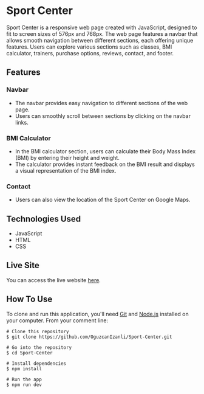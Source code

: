 # Sport Center

Sport Center is a responsive web page created with JavaScript, designed to fit to screen sizes of 576px and 768px. The web page features a navbar that allows smooth navigation between different sections, each offering unique features. Users can explore various sections such as classes, BMI calculator, trainers, purchase options, reviews, contact, and footer.

## Features

### Navbar

- The navbar provides easy navigation to different sections of the web page.
- Users can smoothly scroll between sections by clicking on the navbar links.

### BMI Calculator

- In the BMI calculator section, users can calculate their Body Mass Index (BMI) by entering their height and weight.
- The calculator provides instant feedback on the BMI result and displays a visual representation of the BMI index.

### Contact

- Users can also view the location of the Sport Center on Google Maps.

## Technologies Used

- JavaScript
- HTML
- CSS

## Live Site

You can access the live website [here](https://powerfullsportcenter.netlify.app/).

## How To Use

To clone and run this application, you'll need [Git](https://git-scm.com/) and [Node.js](https://nodejs.org/en) installed on your computer.
From your comment line:

```
# Clone this repository
$ git clone https://github.com/OguzcanIzanli/Sport-Center.git

# Go into the repository
$ cd Sport-Center

# Install dependencies
$ npm install

# Run the app
$ npm run dev
```
